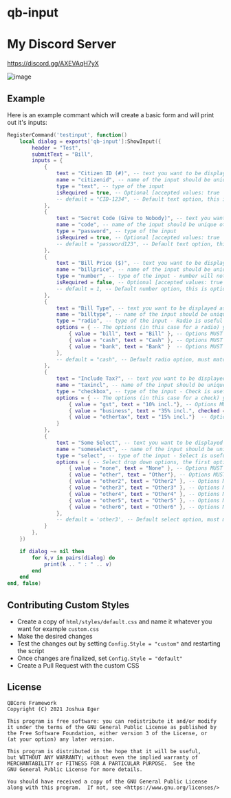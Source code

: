 # qb-input

# My Discord Server
https://discord.gg/AXEVAqH7yX


![image](https://github.com/user-attachments/assets/570ddba8-286e-4fc8-9b80-82bce8c2ea50)

## Example

Here is an example commant which will create a basic form and will print out it's inputs:

```lua
RegisterCommand('testinput', function()
    local dialog = exports['qb-input']:ShowInput({
        header = "Test",
        submitText = "Bill",
        inputs = {
            {
                text = "Citizen ID (#)", -- text you want to be displayed as a place holder
                name = "citizenid", -- name of the input should be unique otherwise it might override
                type = "text", -- type of the input
                isRequired = true, -- Optional [accepted values: true | false] but will submit the form if no value is inputted
                -- default = "CID-1234", -- Default text option, this is optional
            },
            {
                text = "Secret Code (Give to Nobody)", -- text you want to be displayed as a place holder
                name = "code", -- name of the input should be unique otherwise it might override
                type = "password", -- type of the input
                isRequired = true, -- Optional [accepted values: true | false] but will submit the form if no value is inputted
                -- default = "password123", -- Default text option, this is optional
            },
            {
                text = "Bill Price ($)", -- text you want to be displayed as a place holder
                name = "billprice", -- name of the input should be unique otherwise it might override
                type = "number", -- type of the input - number will not allow non-number characters in the field so only accepts 0-9
                isRequired = false, -- Optional [accepted values: true | false] but will submit the form if no value is inputted
                -- default = 1, -- Default number option, this is optional
            },
            {
                text = "Bill Type", -- text you want to be displayed as a input header
                name = "billtype", -- name of the input should be unique otherwise it might override
                type = "radio", -- type of the input - Radio is useful for "or" options e.g; billtype = Cash OR Bill OR bank
                options = { -- The options (in this case for a radio) you want displayed, more than 6 is not recommended
                    { value = "bill", text = "Bill" }, -- Options MUST include a value and a text option
                    { value = "cash", text = "Cash" }, -- Options MUST include a value and a text option
                    { value = "bank", text = "Bank" }  -- Options MUST include a value and a text option
                },
                -- default = "cash", -- Default radio option, must match a value from above, this is optional
            },
            {
                text = "Include Tax?", -- text you want to be displayed as a input header
                name = "taxincl", -- name of the input should be unique otherwise it might override
                type = "checkbox", -- type of the input - Check is useful for "AND" options e.g; taxincle = gst AND business AND othertax
                options = { -- The options (in this case for a check) you want displayed, more than 6 is not recommended
                    { value = "gst", text = "10% incl."}, -- Options MUST include a value and a text option
                    { value = "business", text = "35% incl.", checked = true }, -- Options MUST include a value and a text option, checked = true is default value, optional
                    { value = "othertax", text = "15% incl."}  -- Options MUST include a value and a text option
                }
            },
            {
                text = "Some Select", -- text you want to be displayed as a input header
                name = "someselect", -- name of the input should be unique otherwise it might override
                type = "select", -- type of the input - Select is useful for 3+ amount of "or" options e.g; someselect = none OR other OR other2 OR other3...etc
                options = { -- Select drop down options, the first option will by default be selected
                    { value = "none", text = "None" }, -- Options MUST include a value and a text option
                    { value = "other", text = "Other"}, -- Options MUST include a value and a text option
                    { value = "other2", text = "Other2" }, -- Options MUST include a value and a text option
                    { value = "other3", text = "Other3" }, -- Options MUST include a value and a text option
                    { value = "other4", text = "Other4" }, -- Options MUST include a value and a text option
                    { value = "other5", text = "Other5" }, -- Options MUST include a value and a text option
                    { value = "other6", text = "Other6" }, -- Options MUST include a value and a text option
                },
                -- default = 'other3', -- Default select option, must match a value from above, this is optional
            }
        },
    })

    if dialog ~= nil then
        for k,v in pairs(dialog) do
            print(k .. " : " .. v)
        end
    end
end, false)
```

## Contributing Custom Styles

- Create a copy of `html/styles/default.css` and name it whatever you want for example `custom.css`
- Make the desired changes
- Test the changes out by setting `Config.Style = "custom"` and restarting the script
- Once changes are finalized, set `Config.Style = "default"`
- Create a Pull Request with the custom CSS

## License

    QBCore Framework
    Copyright (C) 2021 Joshua Eger

    This program is free software: you can redistribute it and/or modify
    it under the terms of the GNU General Public License as published by
    the Free Software Foundation, either version 3 of the License, or
    (at your option) any later version.

    This program is distributed in the hope that it will be useful,
    but WITHOUT ANY WARRANTY; without even the implied warranty of
    MERCHANTABILITY or FITNESS FOR A PARTICULAR PURPOSE.  See the
    GNU General Public License for more details.

    You should have received a copy of the GNU General Public License
    along with this program.  If not, see <https://www.gnu.org/licenses/>
